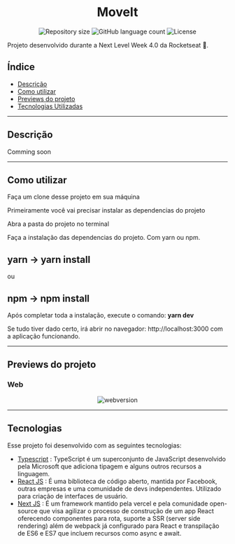 <h1 align="center">
    MoveIt
</h1>

<p align="center">
 <img alt="Repository size" src="https://img.shields.io/github/repo-size/luizeduul/MoveIt">
 <img alt="GitHub language count" src="https://img.shields.io/github/languages/count/luizeduul/MoveIt">
 <img alt="License" src="https://img.shields.io/badge/license-MIT-brightgreen">
</p>
<p>Projeto desenvolvido durante a Next Level Week 4.0 da Rocketseat 🚀.</p>

## Índice
- [Descrição](#descrição)
- [Como utilizar](#como-utilizar)
- [Previews do projeto](#previews-do-projeto)
- [Tecnologias Utilizadas](#tecnologias)

---

## Descrição

<p>Comming soon</p>

---

## Como utilizar 
<p>Faça um clone desse projeto em sua máquina</p>
 
<p>Primeiramente você vai precisar instalar as dependencias do projeto</p>
<p>Abra a pasta do projeto no terminal</p>

<p>Faça a instalação das dependencias do projeto. Com yarn ou npm.</p>

 ## yarn -> yarn install 

<p>ou</p>
    
## npm -> npm install
  
<p>Após completar toda a instalação, execute o comando: <strong>yarn dev</strong></p>
<p> Se tudo tiver dado certo, irá abrir no navegador: http://localhost:3000 com a aplicação funcionando. </p>

---

## Previews do projeto

<h3>Web</h3>

<p align="center">
   <img alt="webversion" src=""/>
</p>

---

## Tecnologias
 Esse projeto foi desenvolvido com as seguintes tecnologias:
  - [Typescript](https://www.typescriptlang.org/) : TypeScript é um superconjunto de JavaScript desenvolvido pela Microsoft que adiciona tipagem e alguns outros recursos a linguagem.
  - [React JS](https://reactjs.org) : É uma biblioteca de código aberto, mantida por Facebook, outras empresas e uma comunidade de devs independentes. Utilizado para criação de interfaces de usuário.
  - [Next JS](https://nextjs.org/) : É um framework mantido pela vercel e pela comunidade open-source que visa agilizar o processo de construção de um app React oferecendo componentes para rota, suporte a SSR (server side rendering) além de webpack já configurado para React e transpilação de ES6 e ES7 que incluem recursos como async e await.
  
